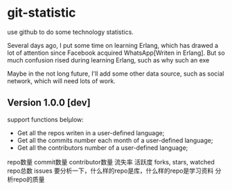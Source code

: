 git-statistic
=============

use github to do some technology statistics.

Several days ago, I put some time on learning Erlang, which has drawed a lot of attention since Facebook acquired WhatsApp[Writen in Erlang]. But so much confusion rised during learning Erlang, such as why such an exe
 
Maybe in the not long future, I'll add some other data source, such as social network, which will need lots of work.  


Version 1.0.0 [dev]
-----
support functions belµlow:

- Get all the repos writen in a user-defined language;
- Get all the commits number each month of a user-defined language;
- Get all the contributors number of a user-defined language;



repo数量
commit数量
contributor数量
流失率
活跃度
forks, stars, watched
repo总数
issues
要分析一下，什么样的repo是库，什么样的repo是学习资料
分析repo的质量
